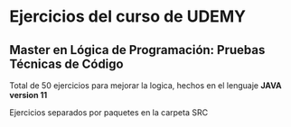 # Ejercicios del curso de UDEMY 
## Master en Lógica de Programación: Pruebas Técnicas de Código
Total de 50 ejercicios para mejorar la logica, hechos en el lenguaje **JAVA version 11**

Ejercicios separados por paquetes en la carpeta SRC

